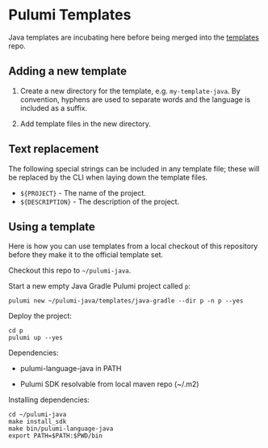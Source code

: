# Pulumi Templates

Java templates are incubating here before being merged into the
[templates](https://github.com/pulumi/templates) repo.


## Adding a new template

1. Create a new directory for the template, e.g. `my-template-java`.
   By convention, hyphens are used to separate words and the language
   is included as a suffix.

2. Add template files in the new directory.


## Text replacement

The following special strings can be included in any template file;
these will be replaced by the CLI when laying down the template files.

 - `${PROJECT}` - The name of the project.
 - `${DESCRIPTION}` - The description of the project.


## Using a template

Here is how you can use templates from a local checkout of this
repository before they make it to the official template set.

Checkout this repo to `~/pulumi-java`.

Start a new empty Java Gradle Pulumi project called `p`:

```
pulumi new ~/pulumi-java/templates/java-gradle --dir p -n p --yes
```

Deploy the project:

```
cd p
pulumi up --yes
```

Dependencies:

- pulumi-language-java in PATH

- Pulumi SDK resolvable from local maven repo (~/.m2)


Installing dependencies:

```
cd ~/pulumi-java
make install_sdk
make bin/pulumi-language-java
export PATH=$PATH:$PWD/bin
```
